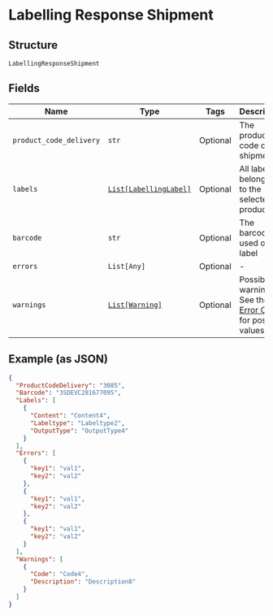 
# Labelling Response Shipment

## Structure

`LabellingResponseShipment`

## Fields

| Name | Type | Tags | Description |
|  --- | --- | --- | --- |
| `product_code_delivery` | `str` | Optional | The product code of the shipment |
| `labels` | [`List[LabellingLabel]`](../../doc/models/labelling-label.md) | Optional | All labels belonging to the selected product |
| `barcode` | `str` | Optional | The barcode used on the label |
| `errors` | `List[Any]` | Optional | - |
| `warnings` | [`List[Warning]`](../../doc/models/warning.md) | Optional | Possible warnings. See the [Error Codes](https://developer.postnl.nl/docs/#/http/reference-data/error-codes) for possible values |

## Example (as JSON)

```json
{
  "ProductCodeDelivery": "3085",
  "Barcode": "3SDEVC281677095",
  "Labels": [
    {
      "Content": "Content4",
      "Labeltype": "Labeltype2",
      "OutputType": "OutputType4"
    }
  ],
  "Errors": [
    {
      "key1": "val1",
      "key2": "val2"
    },
    {
      "key1": "val1",
      "key2": "val2"
    },
    {
      "key1": "val1",
      "key2": "val2"
    }
  ],
  "Warnings": [
    {
      "Code": "Code4",
      "Description": "Description8"
    }
  ]
}
```

